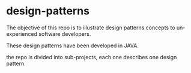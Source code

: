 # design-patterns
The objective of this repo is to illustrate design patterns concepts to un-experienced software developers.

These design patterns have been developed in JAVA. 
 
the repo is divided into sub-projects, each one describes one design pattern.

